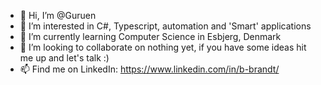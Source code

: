 - 👋 Hi, I’m @Guruen
- 👀 I’m interested in C#, Typescript, automation and 'Smart' applications
- 🌱 I’m currently learning Computer Science in Esbjerg, Denmark
- 💞️ I’m looking to collaborate on nothing yet, if you have some ideas hit me up and let's talk :)
- 📫 Find me on LinkedIn: https://www.linkedin.com/in/b-brandt/

<!---
Guruen/Guruen is a ✨ special ✨ repository because its `README.md` (this file) appears on your GitHub profile.
You can click the Preview link to take a look at your changes.
--->
